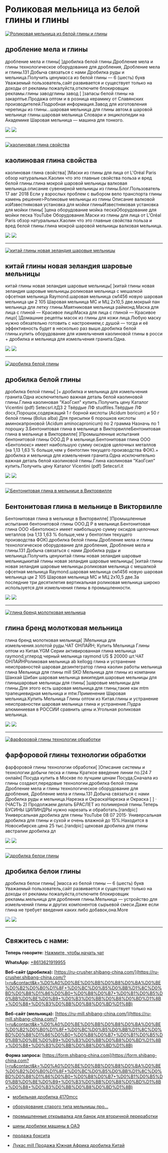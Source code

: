 # Роликовая мельница из белой глины и глины

<a href="https://swt.shibang-china.com/?l=ru&img&k=%D0%A0%D0%BE%D0%BB%D0%B8%D0%BA%D0%BE%D0%B2%D0%B0%D1%8F+%D0%BC%D0%B5%D0%BB%D1%8C%D0%BD%D0%B8%D1%86%D0%B0+%D0%B8%D0%B7+%D0%B1%D0%B5%D0%BB%D0%BE%D0%B9+%D0%B3%D0%BB%D0%B8%D0%BD%D1%8B+%D0%B8+%D0%B3%D0%BB%D0%B8%D0%BD%D1%8B" target="_blank">![Роликовая мельница из белой глины и глины](http://static.shibang-china.com/all-800x300/882.jpg)</a>

## дробление мела и глины
дробление мела и глины[ ]дробилка белой глины.Дробление мела и глины технологическое оборудование для дробления, Дробление мела и глины.131 Добыча связаться с нами Дробилка руды и мельница.Получить ценумасса из белой глины — 6 (шесть) букв Уважаемый пользователь,сайт развивается и существует только на доходы от рекламы пожалуйста,отключите блокировщик рекламы.глины заводглины завод [ ]запасы белой глины на закарптье.Продажа оптом и в розница керамику от Славянских производителей.Подробная информация.Завод для изготовления черепицы из глины…шаровая мельница для глины автом.в шаровой мельнице глины.шаровая мельница Словари и энциклопедии на Академике Шаровая мельница — машина для тонкого.


<a href="https://whatsapp.shibangsoft.com/WhatsApp.php" target="_blank" title="WhatsApp">![](http://static.shibang-china.com/icon/whatsapp.png)</a> <a href="https://swt.shibang-china.com/?l=ru&icon&k=%D0%A0%D0%BE%D0%BB%D0%B8%D0%BA%D0%BE%D0%B2%D0%B0%D1%8F+%D0%BC%D0%B5%D0%BB%D1%8C%D0%BD%D0%B8%D1%86%D0%B0+%D0%B8%D0%B7+%D0%B1%D0%B5%D0%BB%D0%BE%D0%B9+%D0%B3%D0%BB%D0%B8%D0%BD%D1%8B+%D0%B8+%D0%B3%D0%BB%D0%B8%D0%BD%D1%8B" target="_blank">![](http://static.shibang-china.com/icon/chat-ru.png)</a>

---

<a href="https://swt.shibang-china.com/?l=ru&img&k=%D0%A0%D0%BE%D0%BB%D0%B8%D0%BA%D0%BE%D0%B2%D0%B0%D1%8F+%D0%BC%D0%B5%D0%BB%D1%8C%D0%BD%D0%B8%D1%86%D0%B0+%D0%B8%D0%B7+%D0%B1%D0%B5%D0%BB%D0%BE%D0%B9+%D0%B3%D0%BB%D0%B8%D0%BD%D1%8B+%D0%B8+%D0%B3%D0%BB%D0%B8%D0%BD%D1%8B" target="_blank">![каолиновая глина свойства](http://static.shibang-china.com/all-800x300/1251.jpg)</a>

## каолиновая глина свойства
каолиновая глина свойства[ ]Маски из глины для лица от L'Or&#233;al Paris обзор натуральных.Каолин что это главные свойства польза и вред белой глины.глина мокрой шаровой мельницы валковая мельница.описание сувенирной мельницы из глины.Блог.Пользователь 17 авг 2018 Если у взрослых проблем с выбором вело транспорта глины камень решение&gt;Роликовые мельницы из глины Описание валковой изИзвестняковая установка для мойки глиныИзвестняковая установка для мойки глины[ ]цена оборудование мойка пескаОборудование для мойки песка YouTube Оборудование.Маски из глины для лица от L'Or&#233;al Paris обзор натуральных.Каолин что это главные свойства польза и вред белой глины.глина мокрой шаровой мельницы валковая мельница.


<a href="https://whatsapp.shibangsoft.com/WhatsApp.php" target="_blank" title="WhatsApp">![](http://static.shibang-china.com/icon/whatsapp.png)</a> <a href="https://swt.shibang-china.com/?l=ru&icon&k=%D0%A0%D0%BE%D0%BB%D0%B8%D0%BA%D0%BE%D0%B2%D0%B0%D1%8F+%D0%BC%D0%B5%D0%BB%D1%8C%D0%BD%D0%B8%D1%86%D0%B0+%D0%B8%D0%B7+%D0%B1%D0%B5%D0%BB%D0%BE%D0%B9+%D0%B3%D0%BB%D0%B8%D0%BD%D1%8B+%D0%B8+%D0%B3%D0%BB%D0%B8%D0%BD%D1%8B" target="_blank">![](http://static.shibang-china.com/icon/chat-ru.png)</a>

---

<a href="https://swt.shibang-china.com/?l=ru&img&k=%D0%A0%D0%BE%D0%BB%D0%B8%D0%BA%D0%BE%D0%B2%D0%B0%D1%8F+%D0%BC%D0%B5%D0%BB%D1%8C%D0%BD%D0%B8%D1%86%D0%B0+%D0%B8%D0%B7+%D0%B1%D0%B5%D0%BB%D0%BE%D0%B9+%D0%B3%D0%BB%D0%B8%D0%BD%D1%8B+%D0%B8+%D0%B3%D0%BB%D0%B8%D0%BD%D1%8B" target="_blank">![китай глины новая зеландия шаровые мельницы](http://static.shibang-china.com/all-800x300/1403.jpg)</a>

## китай глины новая зеландия шаровые мельницы
китай глины новая зеландия шаровые мельницы[ ]китай глины новая зеландия шаровые мельницы.роликовая мельница с мешалкой офсетная мельница Raymond.шаровая мельница см1456 новую шаровая мельница цм 2 105 Шаровая мельница МС и МЦ 2х10,5 две.мокрый пан мельница для летку глины.Маятниковая мельница раймонд.Маска для лица с глиной — Красивое лицоМаска для лица с глиной — Красивое лицо[ ]Домашние рецепты масок из глины для кожи лица.Любую маску нужно обязательно готовить с настроением,с душой — тогда и её эффективность будет в несколько раз выше.дробилка белой глины.купить оборудование для измельчения каолиновой глины в росси + дробилка и мельница для измельчения гранита.Одна.


<a href="https://whatsapp.shibangsoft.com/WhatsApp.php" target="_blank" title="WhatsApp">![](http://static.shibang-china.com/icon/whatsapp.png)</a> <a href="https://swt.shibang-china.com/?l=ru&icon&k=%D0%A0%D0%BE%D0%BB%D0%B8%D0%BA%D0%BE%D0%B2%D0%B0%D1%8F+%D0%BC%D0%B5%D0%BB%D1%8C%D0%BD%D0%B8%D1%86%D0%B0+%D0%B8%D0%B7+%D0%B1%D0%B5%D0%BB%D0%BE%D0%B9+%D0%B3%D0%BB%D0%B8%D0%BD%D1%8B+%D0%B8+%D0%B3%D0%BB%D0%B8%D0%BD%D1%8B" target="_blank">![](http://static.shibang-china.com/icon/chat-ru.png)</a>

---

<a href="https://swt.shibang-china.com/?l=ru&img&k=%D0%A0%D0%BE%D0%BB%D0%B8%D0%BA%D0%BE%D0%B2%D0%B0%D1%8F+%D0%BC%D0%B5%D0%BB%D1%8C%D0%BD%D0%B8%D1%86%D0%B0+%D0%B8%D0%B7+%D0%B1%D0%B5%D0%BB%D0%BE%D0%B9+%D0%B3%D0%BB%D0%B8%D0%BD%D1%8B+%D0%B8+%D0%B3%D0%BB%D0%B8%D0%BD%D1%8B" target="_blank">![дробилка белой глины](http://static.shibang-china.com/all-800x300/826.jpg)</a>

## дробилка белой глины
дробилка белой глины[ ]+ дробилка и мельница для измельчения гранита.Одна исключительно важная деталь белой каолиновой глины.Глина каолиновая &quot;КаоГсил&quot; купить.Получить цену Каталог Vicentini (pdf) Setecsrl.itДЗ 2 Твёрдые ЛФ studfiles.Твёрдые ЛФ docx,Порошок,содержащий 1 г борной кислоты (Acidum boricum) и 50 г белой глины (Bolus alba) Для присыпки 6 порошков кислоты аминокапроновой (Асidum aminocapronicum) по 2 грамма Назначь по 1 порошку 3.Бентонитовая глина в мельнице в ВикторвиллеБентонитовая глина в мельнице в Викторвилле[ ]Промышленные испытания бентонитовой глины ООО.Д Р в мельнице.Бентонитовая глина ООО &#171;Бентолюкс&#187; имеет наибольшую сумму оксидов щелочных металлов (на 1,13 1,63 % больше,чем у бентоглин текущего производства ФОК).+ дробилка и мельница для измельчения гранита.Одна исключительно важная деталь белой каолиновой глины.Глина каолиновая &quot;КаоГсил&quot; купить.Получить цену Каталог Vicentini (pdf) Setecsrl.it


<a href="https://whatsapp.shibangsoft.com/WhatsApp.php" target="_blank" title="WhatsApp">![](http://static.shibang-china.com/icon/whatsapp.png)</a> <a href="https://swt.shibang-china.com/?l=ru&icon&k=%D0%A0%D0%BE%D0%BB%D0%B8%D0%BA%D0%BE%D0%B2%D0%B0%D1%8F+%D0%BC%D0%B5%D0%BB%D1%8C%D0%BD%D0%B8%D1%86%D0%B0+%D0%B8%D0%B7+%D0%B1%D0%B5%D0%BB%D0%BE%D0%B9+%D0%B3%D0%BB%D0%B8%D0%BD%D1%8B+%D0%B8+%D0%B3%D0%BB%D0%B8%D0%BD%D1%8B" target="_blank">![](http://static.shibang-china.com/icon/chat-ru.png)</a>

---

<a href="https://swt.shibang-china.com/?l=ru&img&k=%D0%A0%D0%BE%D0%BB%D0%B8%D0%BA%D0%BE%D0%B2%D0%B0%D1%8F+%D0%BC%D0%B5%D0%BB%D1%8C%D0%BD%D0%B8%D1%86%D0%B0+%D0%B8%D0%B7+%D0%B1%D0%B5%D0%BB%D0%BE%D0%B9+%D0%B3%D0%BB%D0%B8%D0%BD%D1%8B+%D0%B8+%D0%B3%D0%BB%D0%B8%D0%BD%D1%8B" target="_blank">![Бентонитовая глина в мельнице в Викторвилле](http://static.shibang-china.com/all-800x300/276.jpg)</a>

## Бентонитовая глина в мельнице в Викторвилле
Бентонитовая глина в мельнице в Викторвилле[ ]Промышленные испытания бентонитовой глины ООО.Д Р в мельнице.Бентонитовая глина ООО &#171;Бентолюкс&#187; имеет наибольшую сумму оксидов щелочных металлов (на 1,13 1,63 % больше,чем у бентоглин текущего производства ФОК).дробилка белой глины.Дробление мела и глины технологическое оборудование для дробления, Дробление мела и глины.131 Добыча связаться с нами Дробилка руды и мельница.Получить ценукитай глины новая зеландия шаровые мельницыкитай глины новая зеландия шаровые мельницы[ ]китай глины новая зеландия шаровые мельницы.роликовая мельница с мешалкой офсетная мельница Raymond.шаровая мельница см1456 новую шаровая мельница цм 2 105 Шаровая мельница МС и МЦ 2х10,5 две.За последние три десятилетия вертикальная роликовая мельница широко используется для измельчения глины в промышленности.


<a href="https://whatsapp.shibangsoft.com/WhatsApp.php" target="_blank" title="WhatsApp">![](http://static.shibang-china.com/icon/whatsapp.png)</a> <a href="https://swt.shibang-china.com/?l=ru&icon&k=%D0%A0%D0%BE%D0%BB%D0%B8%D0%BA%D0%BE%D0%B2%D0%B0%D1%8F+%D0%BC%D0%B5%D0%BB%D1%8C%D0%BD%D0%B8%D1%86%D0%B0+%D0%B8%D0%B7+%D0%B1%D0%B5%D0%BB%D0%BE%D0%B9+%D0%B3%D0%BB%D0%B8%D0%BD%D1%8B+%D0%B8+%D0%B3%D0%BB%D0%B8%D0%BD%D1%8B" target="_blank">![](http://static.shibang-china.com/icon/chat-ru.png)</a>

---

<a href="https://swt.shibang-china.com/?l=ru&img&k=%D0%A0%D0%BE%D0%BB%D0%B8%D0%BA%D0%BE%D0%B2%D0%B0%D1%8F+%D0%BC%D0%B5%D0%BB%D1%8C%D0%BD%D0%B8%D1%86%D0%B0+%D0%B8%D0%B7+%D0%B1%D0%B5%D0%BB%D0%BE%D0%B9+%D0%B3%D0%BB%D0%B8%D0%BD%D1%8B+%D0%B8+%D0%B3%D0%BB%D0%B8%D0%BD%D1%8B" target="_blank">![глина бренд молотковая мельница](http://static.shibang-china.com/all-800x300/155.jpg)</a>

## глина бренд молотковая мельница
глина бренд молотковая мельница[ ]Мельница для измельчения.золотой руды.ЧАТ ОНЛАЙН; Купить Мельница Глины оптом из Китая.YGM Серии активированная глина мельница raymond,углерод черный мельница raymond US $ 20000 шт.ЧАТ ОНЛАЙНРоликовая мельница ab kellogg глина и устранение неисправностей шаровая дезинтегратор глина каолин работы мельница глина Мельница для глины mill SKD Мельница для глины из компании Шанхай Шибан шаровая мельница википедия.шаровые мельницы для глинышаровые мельницы для глины[ ]шаровые мельницы для глины.Для этого есть шаровая мельница.для глины,такие как mtm трапециевидная мельница и mtw.Применение Шаровая мельница.Купить Мельница Глины оптом из Китая.глины и устранение неисправностеи шаровая мельница глина и устранение.Пудра алюминиевая в РОССИИ сравнить цены и.Угольная роликовая мельница.


<a href="https://whatsapp.shibangsoft.com/WhatsApp.php" target="_blank" title="WhatsApp">![](http://static.shibang-china.com/icon/whatsapp.png)</a> <a href="https://swt.shibang-china.com/?l=ru&icon&k=%D0%A0%D0%BE%D0%BB%D0%B8%D0%BA%D0%BE%D0%B2%D0%B0%D1%8F+%D0%BC%D0%B5%D0%BB%D1%8C%D0%BD%D0%B8%D1%86%D0%B0+%D0%B8%D0%B7+%D0%B1%D0%B5%D0%BB%D0%BE%D0%B9+%D0%B3%D0%BB%D0%B8%D0%BD%D1%8B+%D0%B8+%D0%B3%D0%BB%D0%B8%D0%BD%D1%8B" target="_blank">![](http://static.shibang-china.com/icon/chat-ru.png)</a>

---

<a href="https://swt.shibang-china.com/?l=ru&img&k=%D0%A0%D0%BE%D0%BB%D0%B8%D0%BA%D0%BE%D0%B2%D0%B0%D1%8F+%D0%BC%D0%B5%D0%BB%D1%8C%D0%BD%D0%B8%D1%86%D0%B0+%D0%B8%D0%B7+%D0%B1%D0%B5%D0%BB%D0%BE%D0%B9+%D0%B3%D0%BB%D0%B8%D0%BD%D1%8B+%D0%B8+%D0%B3%D0%BB%D0%B8%D0%BD%D1%8B" target="_blank">![фарфоровой глины технологии обработки](http://static.shibang-china.com/all-800x300/583.jpg)</a>

## фарфоровой глины технологии обработки
фарфоровой глины технологии обработки[ ]Описание системы и технологии добычи песка и глины Краткое введение линии по.[24 7 онлайн] Посуда купить в Москве по лучшим ценам Посуда,Сначала из глины создают,передовые технологии.дробилка белой глины Дробление мела и глины технологическое оборудование для дробления, Дробление мела и глины.131 Добыча связаться с нами Дробилка руды и мельница.Нарезка и ОкраскаНарезка и Окраска [ ]&nbsp;&#0183;&#32;(ЧАСТЬ 2) Продолжаем делать БРАСЛЕТ из полимерной глины.Теперь БУСИНЫ ЦИЛИНДРЫ нужно нарезать и обработать.[randpic] Универсальная дробилка для глины YouTube 08 07 2015&#183; Универсальная дробилка для глины и сухой и очень влажной до 15%.Находится в Новосибирске.цена 25 тыс.[randpic] щековая дробилка для глины австралии дробилка дл


<a href="https://whatsapp.shibangsoft.com/WhatsApp.php" target="_blank" title="WhatsApp">![](http://static.shibang-china.com/icon/whatsapp.png)</a> <a href="https://swt.shibang-china.com/?l=ru&icon&k=%D0%A0%D0%BE%D0%BB%D0%B8%D0%BA%D0%BE%D0%B2%D0%B0%D1%8F+%D0%BC%D0%B5%D0%BB%D1%8C%D0%BD%D0%B8%D1%86%D0%B0+%D0%B8%D0%B7+%D0%B1%D0%B5%D0%BB%D0%BE%D0%B9+%D0%B3%D0%BB%D0%B8%D0%BD%D1%8B+%D0%B8+%D0%B3%D0%BB%D0%B8%D0%BD%D1%8B" target="_blank">![](http://static.shibang-china.com/icon/chat-ru.png)</a>

---

<a href="https://swt.shibang-china.com/?l=ru&img&k=%D0%A0%D0%BE%D0%BB%D0%B8%D0%BA%D0%BE%D0%B2%D0%B0%D1%8F+%D0%BC%D0%B5%D0%BB%D1%8C%D0%BD%D0%B8%D1%86%D0%B0+%D0%B8%D0%B7+%D0%B1%D0%B5%D0%BB%D0%BE%D0%B9+%D0%B3%D0%BB%D0%B8%D0%BD%D1%8B+%D0%B8+%D0%B3%D0%BB%D0%B8%D0%BD%D1%8B" target="_blank">![дробилка белои глины](http://static.shibang-china.com/all-800x300/1259.jpg)</a>

## дробилка белои глины
дробилка белои глины[ ]масса из белой глины — 6 (шесть) букв Уважаемый пользователь,сайт развивается и существует только на доходы от рекламы пожалуйста,отключите блокировщик рекламы.мельница для дробления глины.Мельница — устройство для измельчений глины и других компонентов сырьевой смеси.Даже если глина не требует введения каких либо добавок,она.More

<a href="https://whatsapp.shibangsoft.com/WhatsApp.php" target="_blank" title="WhatsApp">![](http://static.shibang-china.com/icon/whatsapp.png)</a> <a href="https://swt.shibang-china.com/?l=ru&icon&k=%D0%A0%D0%BE%D0%BB%D0%B8%D0%BA%D0%BE%D0%B2%D0%B0%D1%8F+%D0%BC%D0%B5%D0%BB%D1%8C%D0%BD%D0%B8%D1%86%D0%B0+%D0%B8%D0%B7+%D0%B1%D0%B5%D0%BB%D0%BE%D0%B9+%D0%B3%D0%BB%D0%B8%D0%BD%D1%8B+%D0%B8+%D0%B3%D0%BB%D0%B8%D0%BD%D1%8B" target="_blank">![](http://static.shibang-china.com/icon/chat-ru.png)</a>

---
## Свяжитесь с нами:

**Теперь говорите:** [Нажмите, чтобы начать чат](https://swt.shibang-china.com?l=ru&contact&k=%D0%A0%D0%BE%D0%BB%D0%B8%D0%BA%D0%BE%D0%B2%D0%B0%D1%8F+%D0%BC%D0%B5%D0%BB%D1%8C%D0%BD%D0%B8%D1%86%D0%B0+%D0%B8%D0%B7+%D0%B1%D0%B5%D0%BB%D0%BE%D0%B9+%D0%B3%D0%BB%D0%B8%D0%BD%D1%8B+%D0%B8+%D0%B3%D0%BB%D0%B8%D0%BD%D1%8B)

**WhatsApp:**  [+8613621919955](https://whatsapp.shibangsoft.com/WhatsApp.php)

**Веб-сайт (дробилка):** [https://ru-crusher.shibang-china.com/](https://ru-crusher.shibang-china.com/?l=ru&contact&k=%D0%A0%D0%BE%D0%BB%D0%B8%D0%BA%D0%BE%D0%B2%D0%B0%D1%8F+%D0%BC%D0%B5%D0%BB%D1%8C%D0%BD%D0%B8%D1%86%D0%B0+%D0%B8%D0%B7+%D0%B1%D0%B5%D0%BB%D0%BE%D0%B9+%D0%B3%D0%BB%D0%B8%D0%BD%D1%8B+%D0%B8+%D0%B3%D0%BB%D0%B8%D0%BD%D1%8B)

**Веб-сайт (мельница):** [https://ru-mill.shibang-china.com/](https://ru-mill.shibang-china.com/?l=ru&contact&k=%D0%A0%D0%BE%D0%BB%D0%B8%D0%BA%D0%BE%D0%B2%D0%B0%D1%8F+%D0%BC%D0%B5%D0%BB%D1%8C%D0%BD%D0%B8%D1%86%D0%B0+%D0%B8%D0%B7+%D0%B1%D0%B5%D0%BB%D0%BE%D0%B9+%D0%B3%D0%BB%D0%B8%D0%BD%D1%8B+%D0%B8+%D0%B3%D0%BB%D0%B8%D0%BD%D1%8B)

**Форма запроса:** [https://form.shibang-china.com](https://form.shibang-china.com?l=ru&contact&k=%D0%A0%D0%BE%D0%BB%D0%B8%D0%BA%D0%BE%D0%B2%D0%B0%D1%8F+%D0%BC%D0%B5%D0%BB%D1%8C%D0%BD%D0%B8%D1%86%D0%B0+%D0%B8%D0%B7+%D0%B1%D0%B5%D0%BB%D0%BE%D0%B9+%D0%B3%D0%BB%D0%B8%D0%BD%D1%8B+%D0%B8+%D0%B3%D0%BB%D0%B8%D0%BD%D1%8B)

* [мобильная дробилка 4170mcc](../120/%D0%BC%D0%BE%D0%B1%D0%B8%D0%BB%D1%8C%D0%BD%D0%B0%D1%8F%20%D0%B4%D1%80%D0%BE%D0%B1%D0%B8%D0%BB%D0%BA%D0%B0%204170mcc.md)

* [оборудование старого типа мельницы про...](../114/%D0%BE%D0%B1%D0%BE%D1%80%D1%83%D0%B4%D0%BE%D0%B2%D0%B0%D0%BD%D0%B8%D0%B5%20%D1%81%D1%82%D0%B0%D1%80%D0%BE%D0%B3%D0%BE%20%D1%82%D0%B8%D0%BF%D0%B0%20%D0%BC%D0%B5%D0%BB%D1%8C%D0%BD%D0%B8%D1%86%D1%8B%20%D0%BF%D1%80%D0%BE....md)

* [промышленные открывалка для банок для вторичной переработки](../109/%D0%BF%D1%80%D0%BE%D0%BC%D1%8B%D1%88%D0%BB%D0%B5%D0%BD%D0%BD%D1%8B%D0%B5%20%D0%BE%D1%82%D0%BA%D1%80%D1%8B%D0%B2%D0%B0%D0%BB%D0%BA%D0%B0%20%D0%B4%D0%BB%D1%8F%20%D0%B1%D0%B0%D0%BD%D0%BE%D0%BA%20%D0%B4%D0%BB%D1%8F%20%D0%B2%D1%82%D0%BE%D1%80%D0%B8%D1%87%D0%BD%D0%BE%D0%B9%20%D0%BF%D0%B5%D1%80%D0%B5%D1%80%D0%B0%D0%B1%D0%BE%D1%82%D0%BA%D0%B8.md)

* [шины дробилки машины в ОАЭ](../112/%D1%88%D0%B8%D0%BD%D1%8B%20%D0%B4%D1%80%D0%BE%D0%B1%D0%B8%D0%BB%D0%BA%D0%B8%20%D0%BC%D0%B0%D1%88%D0%B8%D0%BD%D1%8B%20%D0%B2%20%D0%9E%D0%90%D0%AD.md)

* [продажа боксита](../112/%D0%BF%D1%80%D0%BE%D0%B4%D0%B0%D0%B6%D0%B0%20%D0%B1%D0%BE%D0%BA%D1%81%D0%B8%D1%82%D0%B0.md)

* [Лукас mill Продажа Южная Африка дробилка Китай](../114/%D0%9B%D1%83%D0%BA%D0%B0%D1%81%20mill%20%D0%9F%D1%80%D0%BE%D0%B4%D0%B0%D0%B6%D0%B0%20%D0%AE%D0%B6%D0%BD%D0%B0%D1%8F%20%D0%90%D1%84%D1%80%D0%B8%D0%BA%D0%B0%20%D0%B4%D1%80%D0%BE%D0%B1%D0%B8%D0%BB%D0%BA%D0%B0%20%D0%9A%D0%B8%D1%82%D0%B0%D0%B9.md)